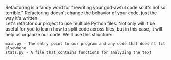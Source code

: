 Refactoring is a fancy word for "rewriting your god-awful code so it's not so terrible." Refactoring doesn't change the behavior of your code, just the way it's written.
<br />
Let's refactor our project to use multiple Python files. Not only will it be useful for you to learn how to split code across files, but in this case, it will help us organize our code. We'll use this structure:

```
main.py - The entry point to our program and any code that doesn't fit elsewhere
stats.py - A file that contains functions for analyzing the text
```
